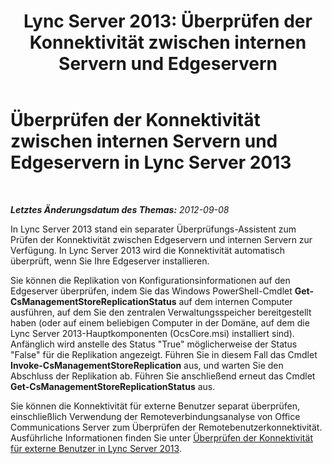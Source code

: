 ﻿---
title: 'Lync Server 2013: Überprüfen der Konnektivität zwischen internen Servern und Edgeservern'
TOCTitle: Überprüfen der Konnektivität zwischen internen Servern und Edgeservern
ms:assetid: 219f706e-2b8a-46c5-b394-c384240eef50
ms:mtpsurl: https://technet.microsoft.com/de-de/library/Gg398292(v=OCS.15)
ms:contentKeyID: 49293410
ms.date: 05/19/2016
mtps_version: v=OCS.15
ms.translationtype: HT
---

# Überprüfen der Konnektivität zwischen internen Servern und Edgeservern in Lync Server 2013

 

_**Letztes Änderungsdatum des Themas:** 2012-09-08_

In Lync Server 2013 stand ein separater Überprüfungs-Assistent zum Prüfen der Konnektivität zwischen Edgeservern und internen Servern zur Verfügung. In Lync Server 2013 wird die Konnektivität automatisch überprüft, wenn Sie Ihre Edgeserver installieren.

Sie können die Replikation von Konfigurationsinformationen auf den Edgeserver überprüfen, indem Sie das Windows PowerShell-Cmdlet **Get-CsManagementStoreReplicationStatus** auf dem internen Computer ausführen, auf dem Sie den zentralen Verwaltungsspeicher bereitgestellt haben (oder auf einem beliebigen Computer in der Domäne, auf dem die Lync Server 2013-Hauptkomponenten (OcsCore.msi) installiert sind). Anfänglich wird anstelle des Status "True" möglicherweise der Status "False" für die Replikation angezeigt. Führen Sie in diesem Fall das Cmdlet **Invoke-CsManagementStoreReplication** aus, und warten Sie den Abschluss der Replikation ab. Führen Sie anschließend erneut das Cmdlet **Get-CsManagementStoreReplicationStatus** aus.

Sie können die Konnektivität für externe Benutzer separat überprüfen, einschließlich Verwendung der Remoteverbindungsanalyse von Office Communications Server zum Überprüfen der Remotebenutzerkonnektivität. Ausführliche Informationen finden Sie unter [Überprüfen der Konnektivität für externe Benutzer in Lync Server 2013](lync-server-2013-verify-connectivity-for-external-users.md).

